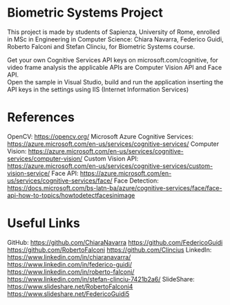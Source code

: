 # Biometric Systems Project

This project is made by students of Sapienza, University of Rome, enrolled in MSc in Engineering in Computer Science: Chiara Navarra, Federico Guidi, Roberto Falconi and Stefan Clinciu, for Biometric Systems course.


Get your own Cognitive Services API keys on microsoft.com/cognitive, for video frame analysis the applicable APIs are Computer Vision API and Face API.  
Open the sample in Visual Studio, build and run the application inserting the API keys in the settings using IIS (Internet Information Services)

# References

OpenCV: https://opencv.org/
Microsoft Azure Cognitive Services: https://azure.microsoft.com/en-us/services/cognitive-services/
Computer Vision: https://azure.microsoft.com/en-us/services/cognitive-services/computer-vision/
Custom Vision API: https://azure.microsoft.com/en-us/services/cognitive-services/custom-vision-service/
Face API: https://azure.microsoft.com/en-us/services/cognitive-services/face/
Face Detection: https://docs.microsoft.com/bs-latn-ba/azure/cognitive-services/face/face-api-how-to-topics/howtodetectfacesinimage

# Useful Links

GitHub:
https://github.com/ChiaraNavarra
https://github.com/FedericoGuidi
https://github.com/RobertoFalconi
https://github.com/Clincius
LinkedIn:
https://www.linkedin.com/in/chiaranavarra/
https://www.linkedin.com/in/federico-guidi/
https://www.linkedin.com/in/roberto-falconi/
https://www.linkedin.com/in/stefan-clinciu-7421b2a6/
SlideShare:
https://www.slideshare.net/RobertoFalconi4
https://www.slideshare.net/FedericoGuidi5
